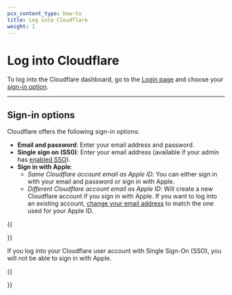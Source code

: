 ```yaml
---
pcx_content_type: how-to
title: Log into Cloudflare
weight: 1
---
```


# Log into Cloudflare

To log into the Cloudflare dashboard, go to the [Login page](https://dash.cloudflare.com/login) and choose your [sign-in option](#sign-in-options).

---

## Sign-in options

Cloudflare offers the following sign-in options:

- **Email and password**: Enter your email address and password.
- **Single sign on (SS0)**: Enter your email address (available if your admin has [enabled SSO](/cloudflare-one/applications/configure-apps/dash-sso-apps/)).
- **Sign in with Apple**: 
    - *Same Cloudflare account email as Apple ID*: You can either sign in with your email and password or sign in with Apple.
    - *Different Cloudflare account email as Apple ID*: Will create a new Cloudflare account if you sign in with Apple. If you want to log into an existing account, [change your email address](/fundamentals/account-and-billing/account-maintenance/change-password-or-email/) to match the one used for your Apple ID.

{{<Aside type="note">}}

If you log into your Cloudflare user account with Single Sign-On (SSO), you will not be able to sign in with Apple.

{{</Aside>}}